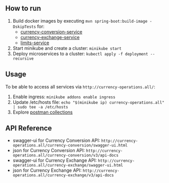 ## How to run
1) Build docker images by executing `mvn spring-boot:build-image -DskipTests` for:
   - [currency-conversion-service](currency-conversion-service/)
   - [currency-exchange-service](currency-exchange-service/)
   - [limits-service](limits-service/)
2) Start minikube and create a cluster: `minikube start`
3) Deploy microservices to a cluster: `kubectl apply -f deployment --recursive`

## Usage 
To be able to access all services via `http://currency-operations.all/`:
1) Enable ingress: `minikube addons enable ingress`
2) Update /etc/hosts file: `echo "$(minikube ip) currency-operations.all" | sudo tee -a /etc/hosts`
3) Explore [postman collections](docs/postman-collections)

## API Reference
- swagger-ui for Currency Conversion API: `http://currency-operations.all/currency-conversion/swagger-ui.html`
- json for Currency Conversion API: `http://currency-operations.all/currency-conversion/v3/api-docs`
- swagger-ui for Currency Exchange API: `http://currency-operations.all/currency-exchange/swagger-ui.html`
- json for Currency Exchange API: `http://currency-operations.all/currency-exchange/v3/api-docs`